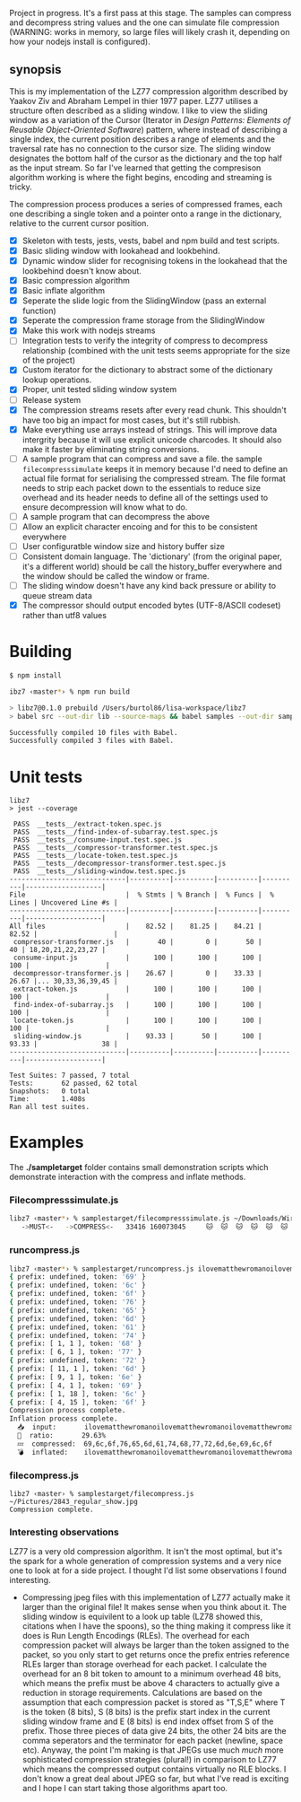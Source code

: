 Project in progress. It's a first pass at this stage. The samples can compress and decompress string values and the one can simulate file compression (WARNING: works in memory, so large files will likely crash it, depending on how your nodejs install is configured).

## synopsis

This is my implementation of the LZ77 compression algorithm described by Yaakov Ziv and Abraham Lempel in thier 1977 paper. LZ77 utilises a structure often described as a sliding window. I like to view the sliding window as a variation of the Cursor (Iterator in _Design Patterns: Elements of Reusable Object-Oriented Software_) pattern, where instead of describing a single index, the current position describes a range of elements and the traversal rate has no connection to the cursor size. The sliding window designates the bottom half of the cursor as the dictionary and the top half as the input stream. So far I've learned that getting the compresison algorithm working is where the fight begins, encoding and streaming is tricky.

The compression process produces a series of compressed frames, each one describing a single token and a pointer onto a range in the dictionary, relative to the current cursor position.

- [x] Skeleton with tests, jests, vests, babel and npm build and test scripts.
- [x] Basic sliding window with lookahead and lookbehind.
- [x] Dynamic window slider for recognising tokens in the lookahead that the lookbehind doesn't know about.
- [x] Basic compression algorithm
- [x] Basic inflate algorithm
- [x] Seperate the slide logic from the SlidingWindow (pass an external function)
- [x] Seperate the compression frame storage from the SlidingWindow
- [x] Make this work with nodejs streams
- [ ] Integration tests to verify the integrity of compress to decompress relationship (combined with the unit tests seems appropriate for the size of the project)
- [x] Custom iterator for the dictionary to abstract some of the dictionary lookup operations.
- [x] Proper, unit tested sliding window system
- [ ] Release system
- [x] The compression streams resets after every read chunk. This shouldn't have too big an impact for most cases, but it's still rubbish.
- [x] Make everything use arrays instead of strings. This will improve data intergrity because it will use explicit unicode charcodes. It should also make it faster by eliminating string conversions.
- [ ] A sample program that can compress and save a file. the sample `filecompresssimulate` keeps it in memory because I'd need to define an actual file format for serialising the compressed stream. The file format needs to strip each packet down to the essentials to reduce size overhead and its header needs to define all of the settings used to ensure decompression will know what to do.
- [ ] A sample program that can decompress the above
- [ ] Allow an explicit character encoing and for this to be consistent everywhere
- [ ] User configuratble window size and history buffer size
- [ ] Consistent domain language. The 'dictionary' (from the original paper, it's a different world) should be call the history_buffer everywhere and the window should be called the window or frame.
- [ ] The sliding window doesn't have any kind back pressure or ability to queue stream data
- [x] The compressor should output encoded bytes (UTF-8/ASCII codeset) rather than utf8 values

# Building

```bash
$ npm install
```

```bash
ibz7 ‹master*› % npm run build

> libz7@0.1.0 prebuild /Users/burtol86/lisa-workspace/libz7
> babel src --out-dir lib --source-maps && babel samples --out-dir samplestarget --source-maps

Successfully compiled 10 files with Babel.
Successfully compiled 3 files with Babel.
```

# Unit tests

```
libz7
> jest --coverage

 PASS  __tests__/extract-token.spec.js
 PASS  __tests__/find-index-of-subarray.test.spec.js
 PASS  __tests__/consume-input.test.spec.js
 PASS  __tests__/compressor-transformer.test.spec.js
 PASS  __tests__/locate-token.test.spec.js
 PASS  __tests__/decompressor-transformer.test.spec.js
 PASS  __tests__/sliding-window.test.spec.js
-----------------------------|----------|----------|----------|----------|-------------------|
File                         |  % Stmts | % Branch |  % Funcs |  % Lines | Uncovered Line #s |
-----------------------------|----------|----------|----------|----------|-------------------|
All files                    |    82.52 |    81.25 |    84.21 |    82.52 |                   |
 compressor-transformer.js   |       40 |        0 |       50 |       40 | 18,20,21,22,23,27 |
 consume-input.js            |      100 |      100 |      100 |      100 |                   |
 decompressor-transformer.js |    26.67 |        0 |    33.33 |    26.67 |... 30,33,36,39,45 |
 extract-token.js            |      100 |      100 |      100 |      100 |                   |
 find-index-of-subarray.js   |      100 |      100 |      100 |      100 |                   |
 locate-token.js             |      100 |      100 |      100 |      100 |                   |
 sliding-window.js           |    93.33 |       50 |      100 |    93.33 |                38 |
-----------------------------|----------|----------|----------|----------|-------------------|

Test Suites: 7 passed, 7 total
Tests:       62 passed, 62 total
Snapshots:   0 total
Time:        1.408s
Ran all test suites.
```

# Examples

The **./sampletarget** folder contains small demonstration scripts which demonstrate interaction with the compress and inflate methods.

### Filecompresssimulate.js

```bash
libz7 ‹master*› % samplestarget/filecompresssimulate.js ~/Downloads/Wireshark\ 2.6.1\ Intel\ 64.dmg
   ->MUST<-   ->COMPRESS<-   33416 160073045     🐱  🐱  🐱  🐱  🐱  🐱  🐱  🐱  🐱
```

### runcompress.js

```bash
libz7 ‹master*› % samplestarget/runcompress.js ilovematthewromanoilovematthewromanoilovematthewromano
{ prefix: undefined, token: '69' }
{ prefix: undefined, token: '6c' }
{ prefix: undefined, token: '6f' }
{ prefix: undefined, token: '76' }
{ prefix: undefined, token: '65' }
{ prefix: undefined, token: '6d' }
{ prefix: undefined, token: '61' }
{ prefix: undefined, token: '74' }
{ prefix: [ 1, 1 ], token: '68' }
{ prefix: [ 6, 1 ], token: '77' }
{ prefix: undefined, token: '72' }
{ prefix: [ 11, 1 ], token: '6d' }
{ prefix: [ 9, 1 ], token: '6e' }
{ prefix: [ 4, 1 ], token: '69' }
{ prefix: [ 1, 18 ], token: '6c' }
{ prefix: [ 4, 15 ], token: '6f' }
Compression process complete.
Inflation process complete.
  📥  input:       ilovematthewromanoilovematthewromanoilovematthewromano
  🙌  ratio:       29.63%
  💤  compressed:  69,6c,6f,76,65,6d,61,74,68,77,72,6d,6e,69,6c,6f
  💣  inflated:    ilovematthewromanoilovematthewromanoilovematthewromano
```

### filecompress.js

```
libz7 ‹master› % samplestarget/filecompress.js ~/Pictures/2843_regular_show.jpg
Compression complete.
```
### Interesting observations
LZ77 is a very old compression algorithm. It isn't the most optimal, but it's the spark for a whole generation of compression systems and a very nice one to look at for a side project. I thought I'd list some observations I found interesting.

- Compressing jpeg files with this implementation of LZ77 actually make it larger than the original file! It makes sense when you think about it. The sliding window is equivilent to a look up table (LZ78 showed this, citations when I have the spoons), so the thing making it compress like it does is Run Length Encodings (RLEs). The overhead for each compression packet will always be larger than the token assigned to the packet, so you only start to get returns once the prefix entries reference RLEs larger than storage overhead for each packet. I calculate the overhead for an 8 bit token to amount to a minimum overhead 48 bits, which means the prefix must be above 4 characters to actually give a reduction in storage requirements. Calculations are based on the assumption that each compression packet is stored as "T,S,E" where T is the token (8 bits), S (8 bits) is the prefix start index in the current sliding window frame and E (8 bits) is end index offset from S of the prefix. Those three pieces of data give 24 bits, the other 24 bits are the comma seperators and the terminator for each packet (newline, space etc). Anyway, the point I'm making is that JPEGs use much *much* more sophisticated compression strategies (plural!) in comparison to LZ77 which means the compressed output contains virtually no RLE blocks. I don't know a great deal about JPEG so far, but what I've read is exciting and I hope I can start taking those algorithms apart too. 
